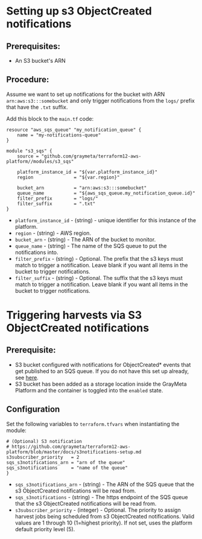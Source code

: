 # Setting up s3 ObjectCreated notifications

## Prerequisites:

* An S3 bucket's ARN

## Procedure:

Assume we want to set up notifications for the bucket with ARN `arn:aws:s3:::somebucket` and only trigger notifications from the `logs/` prefix that have the `.txt` suffix.

Add this block to the `main.tf` code:

```
resource "aws_sqs_queue" "my_notification_queue" {
    name = "my-notifications-queue"
}

module "s3_sqs" {
    source = "github.com/graymeta/terraform12-aws-platform//modules/s3_sqs"

    platform_instance_id = "${var.platform_instance_id}"
    region               = "${var.region}"
    
    bucket_arn           = "arn:aws:s3:::somebucket"
    queue_name           = "${aws_sqs_queue.my_notification_queue.id}"
    filter_prefix        = "logs/"
    filter_suffix        = ".txt"
}
```

* `platform_instance_id` - (string) - unique identifier for this instance of the platform.
* `region` - (string) - AWS region.
* `bucket_arn` - (string) - The ARN of the bucket to monitor.
* `queue_name` - (string) - The name of the SQS queue to put the notifications into.
* `filter_prefix` - (string) - Optional. The prefix that the s3 keys must match to trigger a notification. Leave blank if you want all items in the bucket to trigger notifications.
* `filter_suffix` - (string) - Optional. The suffix that the s3 keys must match to trigger a notification. Leave blank if you want all items in the bucket to trigger notifications.


# Triggering harvests via S3 ObjectCreated notifications

## Prerequisite:

* S3 bucket configured with notifications for ObjectCreated\* events that get published to an SQS queue. If you do not have this set up already, see [here](s3notifications-setup.md).
* S3 bucket has been added as a storage location inside the GrayMeta Platform and the container is toggled into the `enabled` state.

## Configuration

Set the following variables to `terraform.tfvars` when instantiating the module:

```
# (Optional) S3 notification
# https://github.com/graymeta/terraform12-aws-platform/blob/master/docs/s3notifications-setup.md
s3subscriber_priority   = 2
sqs_s3notifications_arn = "arn of the queue"
sqs_s3notifications     = "name of the queue"
}
```

* `sqs_s3notifications_arn` - (string) - The ARN of the SQS queue that the s3 ObjectCreated notifications will be read from.
* `sqs_s3notifications` - (string) - The https endpoint of the SQS queue that the s3 ObjectCreated notifications will be read from.
* `s3subscriber_priority` - (integer) - Optional. The priority to assign harvest jobs being scheduled from s3 ObjectCreated notifications. Valid values are 1 through 10 (1=highest priority). If not set, uses the platform default priority level (5).